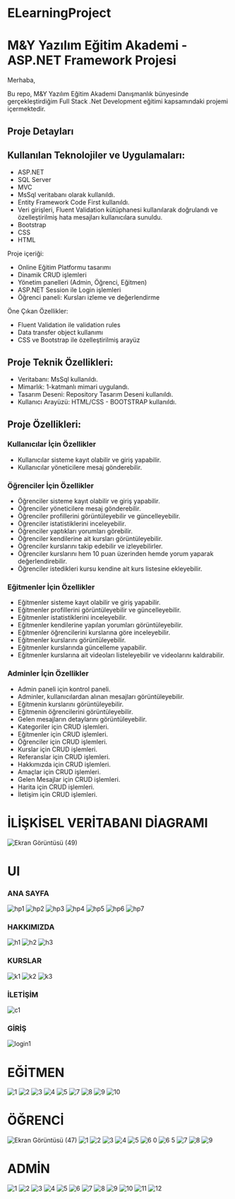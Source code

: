 # ELearningProject
# M&Y Yazılım Eğitim Akademi - ASP.NET Framework Projesi

Merhaba,

Bu repo, M&Y Yazılım Eğitim Akademi Danışmanlık bünyesinde gerçekleştirdiğim Full Stack .Net Development eğitimi kapsamındaki projemi içermektedir.

## Proje Detayları

 ## Kullanılan Teknolojiler ve Uygulamaları:
- ASP.NET
- SQL Server
- MVC
- MsSql veritabanı olarak kullanıldı.
- Entity Framework Code First kullanıldı.
- Veri girişleri, Fluent Validation kütüphanesi kullanılarak doğrulandı ve özelleştirilmiş hata mesajları kullanıcılara sunuldu.
- Bootstrap
- CSS
- HTML

Proje içeriği:
- Online Eğitim Platformu tasarımı
- Dinamik CRUD işlemleri
- Yönetim panelleri (Admin, Öğrenci, Eğitmen)
- ASP.NET Session ile Login işlemleri
- Öğrenci paneli: Kursları izleme ve değerlendirme

Öne Çıkan Özellikler:
- Fluent Validation ile validation rules
- Data transfer object kullanımı
- CSS ve Bootstrap ile özelleştirilmiş arayüz

## Proje Teknik Özellikleri:

- Veritabanı: MsSql kullanıldı.
- Mimarlık: 1-katmanlı mimari uygulandı.
- Tasarım Deseni: Repository Tasarım Deseni kullanıldı.
- Kullanıcı Arayüzü: HTML/CSS - BOOTSTRAP kullanıldı.

## Proje Özellikleri:

### Kullanıcılar İçin Özellikler

- Kullanıcılar sisteme kayıt olabilir ve giriş yapabilir.
- Kullanıcılar yöneticilere mesaj gönderebilir.

### Öğrenciler İçin Özellikler

- Öğrenciler sisteme kayıt olabilir ve giriş yapabilir.
- Öğrenciler yöneticilere mesaj gönderebilir.
- Öğrenciler profillerini görüntüleyebilir ve güncelleyebilir.
- Öğrenciler istatistiklerini inceleyebilir.
- Öğrenciler yaptıkları yorumları görebilir.
- Öğrenciler kendilerine ait kursları görüntüleyebilir.
- Öğrenciler kurslarını takip edebilir ve izleyebilirler.
- Öğrenciler kurslarını hem 10 puan üzerinden hemde yorum yaparak değerlendirebilir.
- Öğrenciler istedikleri kursu kendine ait kurs listesine ekleyebilir.

### Eğitmenler İçin Özellikler

- Eğitmenler sisteme kayıt olabilir ve giriş yapabilir.
- Eğitmenler profillerini görüntüleyebilir ve güncelleyebilir.
- Eğitmenler istatistiklerini inceleyebilir.
- Eğitmenler kendilerine yapılan yorumları görüntüleyebilir.
- Eğitmenler öğrencilerini kurslarına göre inceleyebilir.
- Eğitmenler kurslarını görüntüleyebilir.
- Eğitmenler kurslarında güncelleme yapabilir.
- Eğitmenler kurslarına ait videoları listeleyebilir ve videolarını kaldırabilir.

### Adminler İçin Özellikler

- Admin paneli için kontrol paneli.
- Adminler, kullanıcılardan alınan mesajları görüntüleyebilir.
- Eğitmenin kurslarını görüntüleyebilir.
- Eğitmenin öğrencilerini görüntüleyebilir.
- Gelen mesajların detaylarını görüntüleyebilir.
- Kategoriler için CRUD işlemleri.
- Eğitmenler için CRUD işlemleri.
- Öğrenciler için CRUD işlemleri.
- Kurslar için CRUD işlemleri.
- Referanslar için CRUD işlemleri.
- Hakkımızda için CRUD işlemleri.
- Amaçlar için CRUD işlemleri.
- Gelen Mesajlar için CRUD işlemleri.
- Harita için CRUD işlemleri.
- İletişim için CRUD işlemleri.

# İLİŞKİSEL VERİTABANI DİAGRAMI
![Ekran Görüntüsü (49)](https://github.com/kkelesyusuf23/ELearningProject/assets/148692615/ece22298-7712-4d62-9ac1-1c8d33c1c17c)

# UI

### ANA SAYFA
![hp1](https://github.com/kkelesyusuf23/ELearningProject/assets/148692615/e600af11-dfd6-4303-bf2a-d4e9d2680834)
![hp2](https://github.com/kkelesyusuf23/ELearningProject/assets/148692615/75e79cf3-5819-4e27-9f72-66c2982b4524)
![hp3](https://github.com/kkelesyusuf23/ELearningProject/assets/148692615/043eeeb3-4db4-47e7-8bbd-8f56f2fd14fd)
![hp4](https://github.com/kkelesyusuf23/ELearningProject/assets/148692615/f73e9801-4232-4377-a445-c33df6fa4e61)
![hp5](https://github.com/kkelesyusuf23/ELearningProject/assets/148692615/0f1fc06a-e01a-4922-a7cc-89cc0a7329fc)
![hp6](https://github.com/kkelesyusuf23/ELearningProject/assets/148692615/86ec8b34-f944-4525-8785-8e21fe6e2577)
![hp7](https://github.com/kkelesyusuf23/ELearningProject/assets/148692615/ce272467-16b8-46c9-9f93-65a9c574223e)

### HAKKIMIZDA
![h1](https://github.com/kkelesyusuf23/ELearningProject/assets/148692615/e5d9ae52-52c1-477b-8c66-d7e71b1e74e0)
![h2](https://github.com/kkelesyusuf23/ELearningProject/assets/148692615/4411c92b-b2e1-4955-9135-558c0953ac3c)
![h3](https://github.com/kkelesyusuf23/ELearningProject/assets/148692615/ef101999-bb3a-488e-91e1-5202f87a9a4a)

### KURSLAR
![k1](https://github.com/kkelesyusuf23/ELearningProject/assets/148692615/098445cd-e420-47b6-81ff-58ec38e05d5c)
![k2](https://github.com/kkelesyusuf23/ELearningProject/assets/148692615/e0c1718d-fbcc-4cba-9996-1a3627e817b9)
![k3](https://github.com/kkelesyusuf23/ELearningProject/assets/148692615/e2167d25-a980-4cf9-92fb-a15067893fdc)

### İLETİŞİM
![c1](https://github.com/kkelesyusuf23/ELearningProject/assets/148692615/0f618605-24d9-4ae1-8d0a-6a20893ba8aa)

### GİRİŞ
![login1](https://github.com/kkelesyusuf23/ELearningProject/assets/148692615/e49b6f74-c359-4d46-87e8-ee2ea0583324)


# EĞİTMEN
![1](https://github.com/kkelesyusuf23/ELearningProject/assets/148692615/194ed415-ad51-40f9-9d61-55103eb4c977)
![2](https://github.com/kkelesyusuf23/ELearningProject/assets/148692615/bdc56579-f9fb-44aa-9fff-a66ce30eb69c)
![3](https://github.com/kkelesyusuf23/ELearningProject/assets/148692615/5b2d98dd-6f8a-464c-8de4-9668962ad15c)
![4](https://github.com/kkelesyusuf23/ELearningProject/assets/148692615/c31297c8-1c3c-4305-882a-a66d8e99ecc7)
![5](https://github.com/kkelesyusuf23/ELearningProject/assets/148692615/80400e1b-f3e3-49d8-aab3-6b1040984754)
![7](https://github.com/kkelesyusuf23/ELearningProject/assets/148692615/73676e90-3db9-4fa5-a879-f7318e0d3c06)
![8](https://github.com/kkelesyusuf23/ELearningProject/assets/148692615/9368a8d9-0da8-4341-8299-9ffbc23f0189)
![9](https://github.com/kkelesyusuf23/ELearningProject/assets/148692615/b238f75e-39d6-42fc-a901-f89afc4bf7b1)
![10](https://github.com/kkelesyusuf23/ELearningProject/assets/148692615/4c050b31-b29e-48d2-9375-305ab88064dc)

# ÖĞRENCİ
![Ekran Görüntüsü (47)](https://github.com/kkelesyusuf23/ELearningProject/assets/148692615/25caffa4-82ef-4bc0-91f0-afbc424a883f)
![1](https://github.com/kkelesyusuf23/ELearningProject/assets/148692615/bb3e5086-5d1b-4d31-8d3d-8e4965c88b8f)
![2](https://github.com/kkelesyusuf23/ELearningProject/assets/148692615/c3bf4223-b541-47b9-b51f-cc9fa7ddc943)
![3](https://github.com/kkelesyusuf23/ELearningProject/assets/148692615/ebcb451a-0bb8-4821-acd6-5fb1637edabf)
![4](https://github.com/kkelesyusuf23/ELearningProject/assets/148692615/4540e846-756b-4cad-a673-bdbc47341319)
![5](https://github.com/kkelesyusuf23/ELearningProject/assets/148692615/b997c009-619c-4748-aab4-c9ee96f857e0)
![6 0](https://github.com/kkelesyusuf23/ELearningProject/assets/148692615/be318b62-dbc9-4ffd-a189-1bfb7cf911a2)
![6 5](https://github.com/kkelesyusuf23/ELearningProject/assets/148692615/e43e1532-8026-4a1b-b56a-e10e3ec79c82)
![7](https://github.com/kkelesyusuf23/ELearningProject/assets/148692615/69e0649b-18da-44c0-9b9e-7e9bd4e74c81)
![8](https://github.com/kkelesyusuf23/ELearningProject/assets/148692615/015c4e55-b51a-4322-91ad-568e7f4a5042)
![9](https://github.com/kkelesyusuf23/ELearningProject/assets/148692615/b63b82df-1d68-478c-bc91-a4e44131f91a)

# ADMİN
![1](https://github.com/kkelesyusuf23/ELearningProject/assets/148692615/e0d20e7e-e0ff-4eeb-a158-b41a3b104c54)
![2](https://github.com/kkelesyusuf23/ELearningProject/assets/148692615/4cb6de50-c7c9-4c39-ad8f-9cc6f72488a7)
![3](https://github.com/kkelesyusuf23/ELearningProject/assets/148692615/e76166cf-9249-44de-b8cb-77503df49c17)
![4](https://github.com/kkelesyusuf23/ELearningProject/assets/148692615/ee0c04d9-bb5d-4615-8f89-a788ee37319c)
![5](https://github.com/kkelesyusuf23/ELearningProject/assets/148692615/9e783438-0e21-4d90-913f-d307bcf9ade4)
![6](https://github.com/kkelesyusuf23/ELearningProject/assets/148692615/81fe57d7-9027-40a1-9ef2-2bc5359090ed)
![7](https://github.com/kkelesyusuf23/ELearningProject/assets/148692615/eaca96dc-8c10-4b36-92b9-7c90b4b153d6)
![8](https://github.com/kkelesyusuf23/ELearningProject/assets/148692615/b72db3e5-30d5-4355-a2fd-c688ce39b364)
![9](https://github.com/kkelesyusuf23/ELearningProject/assets/148692615/794c42ab-98cc-4397-a7ad-2678b90c581e)
![10](https://github.com/kkelesyusuf23/ELearningProject/assets/148692615/5e3a7a94-7112-4bdc-acdd-8f669e800427)
![11](https://github.com/kkelesyusuf23/ELearningProject/assets/148692615/d435a9d7-8fb4-47d0-b510-50634c08f110)
![12](https://github.com/kkelesyusuf23/ELearningProject/assets/148692615/15bfe1f2-b73d-4996-a847-af8b45544cc9)




